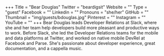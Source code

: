 +++
Title = "Bear Douglas"
Twitter = "beardigsit"
Website = ""
Type = "guest"
Facebook = ""
Linkedin = ""
Pronouns = "she/her"
GitHub = ""
Thumbnail = "img/guests/bdouglas.jpg"
Pinterest = ""
Instagram = ""
YouTube = ""
+++
Bear Douglas leads Developer Relations at Slack, where she and her team help developers build more pleasant and productive ways to work. Before Slack, she led the Developer Relations teams for the mobile and data platforms at Twitter, and worked on native mobile DevRel at Facebook and Parse. She's passionate about developer experience, great documentation, and a cappella music.
